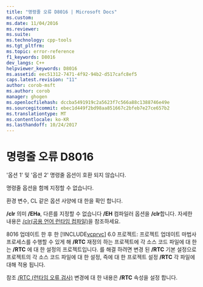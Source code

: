 ```yaml
---
title: "명령줄 오류 D8016 | Microsoft Docs"
ms.custom: 
ms.date: 11/04/2016
ms.reviewer: 
ms.suite: 
ms.technology: cpp-tools
ms.tgt_pltfrm: 
ms.topic: error-reference
f1_keywords: D8016
dev_langs: C++
helpviewer_keywords: D8016
ms.assetid: eec51312-7471-4f92-94b2-d517cafc8ef5
caps.latest.revision: "11"
author: corob-msft
ms.author: corob
manager: ghogen
ms.openlocfilehash: dccba5491919c2a5623f7c566a88c1388746e49e
ms.sourcegitcommit: ebec1d449f2bd98aa851667c2bfeb7e27ce657b2
ms.translationtype: MT
ms.contentlocale: ko-KR
ms.lasthandoff: 10/24/2017
---
```

# <a name="command-line-error-d8016"></a>명령줄 오류 D8016
'옵션 1' 및 '옵션 2' 명령줄 옵션이 호환 되지 않습니다.  
  
 명령줄 옵션을 함께 지정할 수 없습니다.  
  
 환경 변수, CL 같은 옵션 사양에 대 한을 확인 합니다.  
  
 **/clr** 의미 **/EHa**, 다른를 지정할 수 없습니다 **/EH** 컴파일러 옵션을 **/clr**합니다. 자세한 내용은 [/clr(공용 언어 런타임 컴파일)](../../build/reference/clr-common-language-runtime-compilation.md)을 참조하세요.  
  
 8016 업데이트 한 후 한 [!INCLUDE[vcprvc](../../build/includes/vcprvc_md.md)] 6.0 프로젝트: 프로젝트 업데이트 마법사 프로세스를 수행할 수 있게 해 **/RTC** 재정의 하는 프로젝트에 각 소스 코드 파일에 대 한는 **/RTC** 에 대 한 설정의 프로젝트입니다.  를 해결 하려면 변경 된 **/RTC** 기본 설정으로 프로젝트의 각 소스 코드 파일에 대 한 설정, 즉에 대 한 프로젝트 설정 **/RTC** 각 파일에 대해 적용 됩니다.  
  
 참조 [/RTC (런타임 오류 검사)](../../build/reference/rtc-run-time-error-checks.md) 변경에 대 한 내용은 **/RTC** 속성을 설정 합니다.
